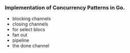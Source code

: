 ### Implementation of Concurrency Patterns in Go.

- blocking channels
- closing channels
- for select blocs
- fan out
- pipeline
- the done channel
